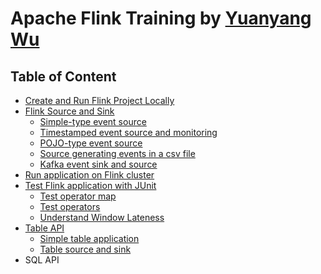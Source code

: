 # Apache Flink Training by [Yuanyang Wu](https://github.com/yuanyangwu)

## Table of Content

- [Create and Run Flink Project Locally](10_Create_And_Run_Flink_Project_Locally.md)
- [Flink Source and Sink](20_Flink_Source_And_Sink.md)
  - [Simple-type event source](21_Simple_Type_Event_Source.md)
  - [Timestamped event source and monitoring](22_Timestamped_Event_Source_And_Monitoring.md) 
  - [POJO-type event source](23_POJO_Type_Event_Source.md)
  - [Source generating events in a csv file](24_Csv_File_Event_Source.md)
  - [Kafka event sink and source](25_Kafka_Event_Sink_And_Source.md)
- [Run application on Flink cluster](30_Run_Application_On_Flink_Cluster.md)
- [Test Flink application with JUnit](40_Test_Flink_Application_with_JUnit.md)
  - [Test operator map](41_Test_Operator_Map.md)
  - [Test operators](42_Test_Operators.md)
  - [Understand Window Lateness](43_Understand_Window_Lateness.md)
- [Table API](50_Table_API.md)
  - [Simple table application](51_Simple_Table_Application.md)
  - [Table source and sink]()
- SQL API
